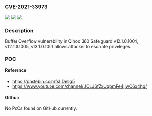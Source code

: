 ### [CVE-2021-33973](https://cve.mitre.org/cgi-bin/cvename.cgi?name=CVE-2021-33973)
![](https://img.shields.io/static/v1?label=Product&message=n%2Fa&color=blue)
![](https://img.shields.io/static/v1?label=Version&message=n%2Fa&color=blue)
![](https://img.shields.io/static/v1?label=Vulnerability&message=n%2Fa&color=brighgreen)

### Description

Buffer Overflow vulnerability in Qihoo 360 Safe guard v12.1.0.1004, v12.1.0.1005, v13.1.0.1001 allows attacker to escalate priveleges.

### POC

#### Reference
- https://pastebin.com/fsLDebg5
- https://www.youtube.com/channel/UCLJ6fZxUqbmPe4jiwC6o4hg/

#### Github
No PoCs found on GitHub currently.

